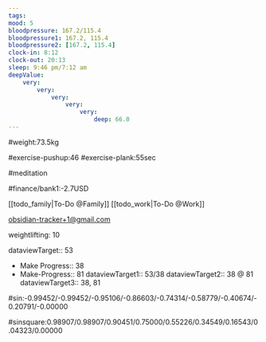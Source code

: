 ```yaml
---
tags: 
mood: 5
bloodpressure: 167.2/115.4
bloodpressure1: 167.2, 115.4
bloodpressure2: [167.2, 115.4]
clock-in: 8:12
clock-out: 20:13
sleep: 9:46 pm/7:12 am
deepValue: 
    very: 
        very: 
            very: 
                very: 
                    very: 
                        deep: 66.0
---
```


#weight:73.5kg

#exercise-pushup:46
#exercise-plank:55sec

#meditation




#finance/bank1:-2.7USD

[[todo_family|To-Do @Family]]
[[todo_work|To-Do @Work]]

obsidian-tracker+1@gmail.com

weightlifting: 10

dataviewTarget:: 53
- Make Progress:: 38
- Make-Progress:: 81
dataviewTarget1:: 53/38
dataviewTarget2:: 38 @ 81
dataviewTarget3:: 38, 81

#sin:-0.99452/-0.99452/-0.95106/-0.86603/-0.74314/-0.58779/-0.40674/-0.20791/-0.00000

#sinsquare:0.98907/0.98907/0.90451/0.75000/0.55226/0.34549/0.16543/0.04323/0.00000


